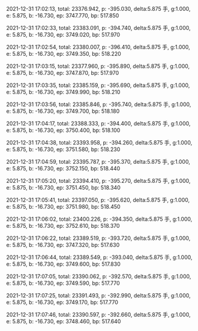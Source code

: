 2021-12-31 17:02:13, total: 23376.942, p: -395.030, delta:5.875 手, g:1.000, e: 5.875, b: -16.730, ep: 3747.770, bp: 517.850

2021-12-31 17:02:33, total: 23383.091, p: -394.740, delta:5.875 手, g:1.000, e: 5.875, b: -16.730, ep: 3749.020, bp: 517.970

2021-12-31 17:02:54, total: 23380.007, p: -396.410, delta:5.875 手, g:1.000, e: 5.875, b: -16.730, ep: 3749.350, bp: 518.220

2021-12-31 17:03:15, total: 23377.960, p: -395.890, delta:5.875 手, g:1.000, e: 5.875, b: -16.730, ep: 3747.870, bp: 517.970

2021-12-31 17:03:35, total: 23385.159, p: -395.690, delta:5.875 手, g:1.000, e: 5.875, b: -16.730, ep: 3749.990, bp: 518.210

2021-12-31 17:03:56, total: 23385.846, p: -395.740, delta:5.875 手, g:1.000, e: 5.875, b: -16.730, ep: 3749.700, bp: 518.180

2021-12-31 17:04:17, total: 23388.333, p: -394.400, delta:5.875 手, g:1.000, e: 5.875, b: -16.730, ep: 3750.400, bp: 518.100

2021-12-31 17:04:38, total: 23393.958, p: -394.260, delta:5.875 手, g:1.000, e: 5.875, b: -16.730, ep: 3751.580, bp: 518.230

2021-12-31 17:04:59, total: 23395.787, p: -395.370, delta:5.875 手, g:1.000, e: 5.875, b: -16.730, ep: 3752.150, bp: 518.440

2021-12-31 17:05:20, total: 23394.410, p: -395.270, delta:5.875 手, g:1.000, e: 5.875, b: -16.730, ep: 3751.450, bp: 518.340

2021-12-31 17:05:41, total: 23397.050, p: -395.620, delta:5.875 手, g:1.000, e: 5.875, b: -16.730, ep: 3751.980, bp: 518.450

2021-12-31 17:06:02, total: 23400.226, p: -394.350, delta:5.875 手, g:1.000, e: 5.875, b: -16.730, ep: 3752.610, bp: 518.370

2021-12-31 17:06:22, total: 23389.519, p: -393.720, delta:5.875 手, g:1.000, e: 5.875, b: -16.730, ep: 3747.320, bp: 517.630

2021-12-31 17:06:44, total: 23389.549, p: -393.040, delta:5.875 手, g:1.000, e: 5.875, b: -16.730, ep: 3749.600, bp: 517.830

2021-12-31 17:07:05, total: 23390.062, p: -392.570, delta:5.875 手, g:1.000, e: 5.875, b: -16.730, ep: 3749.590, bp: 517.770

2021-12-31 17:07:25, total: 23391.493, p: -392.990, delta:5.875 手, g:1.000, e: 5.875, b: -16.730, ep: 3749.170, bp: 517.770

2021-12-31 17:07:46, total: 23390.597, p: -392.660, delta:5.875 手, g:1.000, e: 5.875, b: -16.730, ep: 3748.460, bp: 517.640